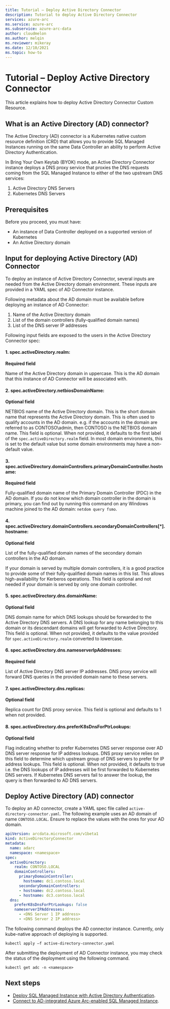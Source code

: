 ```yaml
---
title: Tutorial – Deploy Active Directory Connector
description: Tutorial to deploy Active Directory Connector
services: azure-arc
ms.service: azure-arc
ms.subservice: azure-arc-data
author: cloudmelon
ms.author: melqin
ms.reviewer: mikeray
ms.date: 12/10/2021
ms.topic: how-to
---
```



# Tutorial – Deploy Active Directory Connector

This article explains how to deploy Active Directory Connector Custom Resource.

## What is an Active Directory (AD) connector?

The Active Directory (AD) connector is a Kubernetes native custom resource definition (CRD) that allows you to provide 
SQL Managed Instances running on the same Data Controller an ability to perform Active Directory Authentication.

In Bring Your Own Keytab (BYOK) mode, an Active Directory Connector instance deploys a DNS proxy service that proxies the DNS requests
coming from the SQL Managed Instance to either of the two upstream DNS services:
1. Active Directory DNS Servers
2. Kubernetes DNS Servers

## Prerequisites

Before you proceed, you must have:

* An instance of Data Controller deployed on a supported version of Kubernetes
* An Active Directory domain

## Input for deploying Active Directory (AD) Connector

To deploy an instance of Active Directory Connector, several inputs are needed from the Active Directory domain environment.
These inputs are provided in a YAML spec of AD Connector instance.

Following metadata about the AD domain must be available before deploying an instance of AD Connector:
1. Name of the Active Directory domain
2. List of the domain controllers (fully-qualified domain names)
3. List of the DNS server IP addresses

Following input fields are exposed to the users in the Active Directory Connector spec:

#### 1. spec.activeDirectory.realm:
**Required field**

Name of the Active Directory domain in uppercase. This is the AD domain that this instance of AD Connector will be associated with.

#### 2. spec.activeDirectory.netbiosDomainName:
**Optional field**

NETBIOS name of the Active Directory domain. This is the short domain name that represents the Active Directory domain.
This is often used to qualify accounts in the AD domain. e.g. if the accounts in the domain are referred to as CONTOSO\admin, then CONTOSO is the NETBIOS domain name.
This field is optional. When not provided, it defaults to the first label of the `spec.activeDirectory.realm` field.
In most domain environments, this is set to the default value but some domain environments may have a non-default value.

#### 3. spec.activeDirectory.domainControllers.primaryDomainController.hostname:
**Required field**

Fully-qualified domain name of the Primary Domain Controller (PDC) in the AD domain.
If you do not know which domain controller in the domain is primary, you can find out by running this command on any Windows machine joined to the AD domain: `netdom query fsmo`.

#### 4. spec.activeDirectory.domainControllers.secondaryDomainControllers[*].hostname: 
**Optional field**

List of the fully-qualified domain names of the secondary domain controllers in the AD domain.

If your domain is served by multiple domain controllers, it is a good practice to provide some of their fully-qualified domain names in this list. This allows high-availability for Kerberos operations.
This field is optional and not needed if your domain is served by only one domain controller.

#### 5. spec.activeDirectory.dns.domainName: 
**Optional field**

DNS domain name for which DNS lookups should be forwarded to the Active Directory DNS servers.
A DNS lookup for any name belonging to this domain or its descendant domains will get forwarded to Active Directory.
This field is optional. When not provided, it defaults to the value provided for `spec.activeDirectory.realm` converted to lowercase.

#### 6. spec.activeDirectory.dns.nameserverIpAddresses:
**Required field**

List of Active Directory DNS server IP addresses. DNS proxy service will forward DNS queries in the provided domain name to these servers.

#### 7. spec.activeDirectory.dns.replicas: 
**Optional field**

Replica count for DNS proxy service. This field is optional and defaults to 1 when not provided.

#### 8. spec.activeDirectory.dns.preferK8sDnsForPtrLookups:
**Optional field**

Flag indicating whether to prefer Kubernetes DNS server response over AD DNS server response for IP address lookups.
DNS proxy service relies on this field to determine which upstream group of DNS servers to prefer for IP address lookups.
This field is optional. When not provided, it defaults to true i.e. the DNS lookups of IP addresses will be first forwarded to Kubernetes DNS servers.
If Kubernetes DNS servers fail to answer the lookup, the query is then forwarded to AD DNS servers.


## Deploy Active Directory (AD) connector
To deploy an AD connector, create a YAML spec file called `active-directory-connector.yaml`.
The following example uses an AD domain of name `CONTOSO.LOCAL`. Ensure to replace the values with the ones for your AD domain.

```yaml
apiVersion: arcdata.microsoft.com/v1beta1
kind: ActiveDirectoryConnector
metadata:
  name: adarc
  namespace: <namespace>
spec:
  activeDirectory:
    realm: CONTOSO.LOCAL
    domainControllers:
      primaryDomainController:
        hostname: dc1.contoso.local
      secondaryDomainControllers:
      - hostname: dc2.contoso.local
      - hostname: dc3.contoso.local
  dns:
    preferK8sDnsForPtrLookups: false
    nameserverIPAddresses:
      - <DNS Server 1 IP address>
      - <DNS Server 2 IP address>
```

The following command deploys the AD connector instance. Currently, only kube-native approach of deploying is supported.

```console
kubectl apply –f active-directory-connector.yaml
```

After submitting the deployment of AD Connector instance, you may check the status of the deployment using the following command.

```console
kubectl get adc -n <namespace>
```

## Next steps

* [Deploy SQL Managed Instance with Active Directory Authentication](deploy-active-directory-sqlmi.md).
* [Connect to AD-integrated Azure Arc-enabled SQL Managed Instance](connect-active-directory-sqlmi.md).

